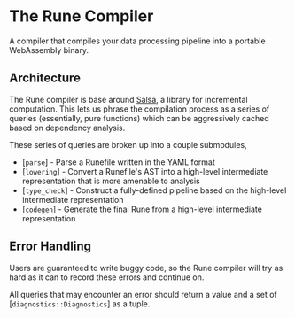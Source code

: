 # The Rune Compiler

A compiler that compiles your data processing pipeline into a portable
WebAssembly binary.

## Architecture

The Rune compiler is base around [Salsa][salsa], a library for incremental
computation.  This lets us phrase the compilation process as a series of queries
(essentially, pure functions) which can be aggressively cached based on
dependency analysis.

These series of queries are broken up into a couple submodules,

- [`parse`] - Parse a Runefile written in the YAML format
- [`lowering`] - Convert a Runefile's AST into a high-level intermediate
  representation that is more amenable to analysis
- [`type_check`] - Construct a fully-defined pipeline based on the high-level
  intermediate representation
- [`codegen`] - Generate the final Rune from a high-level intermediate
  representation

## Error Handling

Users are guaranteed to write buggy code, so the Rune compiler will try as hard
as it can to record these errors and continue on.

All queries that may encounter an error should return a value and a set of
[`diagnostics::Diagnostics`] as a tuple.

[salsa]: https://github.com/salsa-rs/salsa
